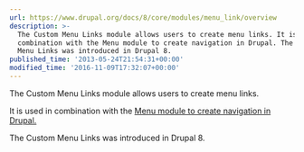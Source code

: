 ```yaml
---
url: https://www.drupal.org/docs/8/core/modules/menu_link/overview
description: >-
  The Custom Menu Links module allows users to create menu links. It is used in
  combination with the Menu module to create navigation in Drupal. The Custom
  Menu Links was introduced in Drupal 8.
published_time: '2013-05-24T21:54:31+00:00'
modified_time: '2016-11-09T17:32:07+00:00'
---
```

The Custom Menu Links module allows users to create menu links.

It is used in combination with the [Menu module to create navigation in Drupal.](/documentation/modules/menu)

The Custom Menu Links was introduced in Drupal 8.